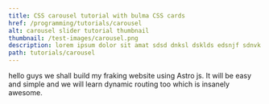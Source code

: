 ```yaml
---
title: CSS carousel tutorial with bulma CSS cards
href: /programming/tutorials/carousel
alt: carousel slider tutorial thumbnail
thumbnail: /test-images/carousel.png
description: lorem ipsum dolor sit amat sdsd dnksl dsklds edsnjf sdnvk ernj vernvje reev
path: tutorials/carousel
---
```


hello guys we shall build my fraking website using Astro js. It will be easy and simple and we will learn dynamic routing too which is insanely awesome.
